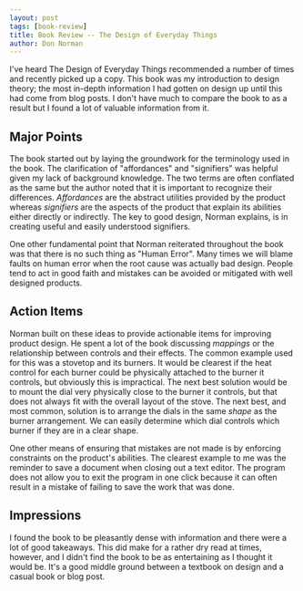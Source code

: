 ```yaml
---
layout: post
tags: [book-review]
title: Book Review -- The Design of Everyday Things
author: Don Norman
---
```


I've heard The Design of Everyday Things recommended a number of times and recently picked up a copy. This book was my introduction to design theory; the most in-depth information I had gotten on design up until this had come from blog posts. I don't have much to compare the book to as a result but I found a lot of valuable information from it.

## Major Points

The book started out by laying the groundwork for the terminology used in the book. The clarification of "affordances" and "signifiers" was helpful given my lack of background knowledge. The two terms are often conflated as the same but the author noted that it is important to recognize their differences. _Affordances_ are the abstract utilities provided by the product whereas _signifiers_ are the aspects of the product that explain its abilities either directly or indirectly. The key to good design, Norman explains, is in creating useful and easily understood signifiers.

One other fundamental point that Norman reiterated throughout the book was that there is no such thing as "Human Error". Many times we will blame faults on human error when the root cause was actually bad design. People tend to act in good faith and mistakes can be avoided or mitigated with well designed products.

## Action Items

Norman built on these ideas to provide actionable items for improving product design. He spent a lot of the book discussing _mappings_ or the relationship between controls and their effects. The common example used for this was a stovetop and its burners. It would be clearest if the heat control for each burner could be physically attached to the burner it controls, but obviously this is impractical. The next best solution would be to mount the dial very physically close to the burner it controls, but that does not always fit with the overall layout of the stove. The next best, and most common, solution is to arrange the dials in the same _shape_ as the burner arrangement. We can easily determine which dial controls which burner if they are in a clear shape.

One other means of ensuring that mistakes are not made is by enforcing constraints on the product's abilities. The clearest example to me was the reminder to save a document when closing out a text editor. The program does not allow you to exit the program in one click because it can often result in a mistake of failing to save the work that was done.

## Impressions

I found the book to be pleasantly dense with information and there were a lot of good takeaways. This did make for a rather dry read at times, however, and I didn't find the book to be as entertaining as I thought it would be. It's a good middle ground between a textbook on design and a casual book or blog post.
